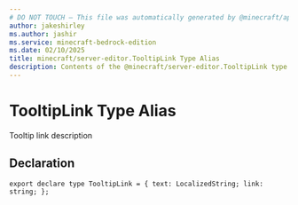```yaml
---
# DO NOT TOUCH — This file was automatically generated by @minecraft/api-docs-generator, to report problems file an issue at https://github.com/Mojang/minecraft-scripting-libraries
author: jakeshirley
ms.author: jashir
ms.service: minecraft-bedrock-edition
ms.date: 02/10/2025
title: minecraft/server-editor.TooltipLink Type Alias
description: Contents of the @minecraft/server-editor.TooltipLink type alias.
---
```

# TooltipLink Type Alias

Tooltip link description

## Declaration
`export declare type TooltipLink = {
    text: LocalizedString;
    link: string;
};`
